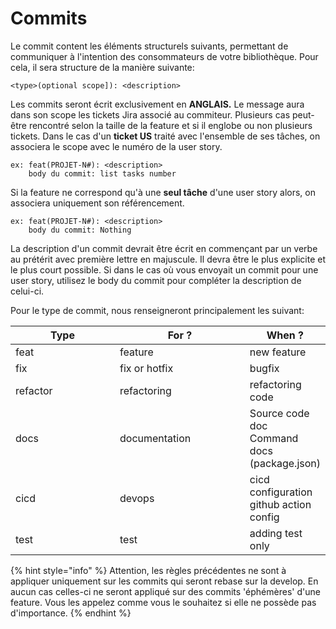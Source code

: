 # Commits

Le commit content les éléments structurels suivants, permettant de communiquer à l'intention des consommateurs de votre bibliothèque. Pour cela, il sera structure de la manière suivante:

```
<type>(optional scope]): <description>
```

Les commits seront écrit exclusivement en **ANGLAIS.** Le message aura dans son scope les tickets Jira associé au commiteur. Plusieurs cas peut-être rencontré selon la taille de la feature et si il englobe ou non plusieurs tickets. Dans le cas d'un **ticket US** traité avec l'ensemble de ses tâches, on associera le scope avec le numéro de la user story.&#x20;

```
ex: feat(PROJET-N#): <description>
    body du commit: list tasks number
```

Si la feature ne correspond qu'à une **seul tâche** d'une user story alors, on associera uniquement son référencement.

```
ex: feat(PROJET-N#): <description>
    body du commit: Nothing
```

La description d'un commit devrait être écrit en commençant par un verbe au prétérit avec première lettre en majuscule. Il devra être le plus explicite et le plus court possible. Si dans le cas où vous envoyait un commit pour une user story, utilisez le body du commit pour compléter la description de celui-ci.

&#x20;Pour le type de commit, nous renseigneront principalement les suivant:

<table><thead><tr><th width="157">Type</th><th width="197">For ?</th><th>When ?</th></tr></thead><tbody><tr><td>feat</td><td>feature</td><td>new feature</td></tr><tr><td>fix</td><td>fix or hotfix</td><td>bugfix</td></tr><tr><td>refactor</td><td>refactoring</td><td>refactoring code</td></tr><tr><td>docs</td><td>documentation</td><td>Source code doc<br>Command docs (package.json)</td></tr><tr><td>cicd</td><td>devops</td><td> cicd configuration<br>github action config</td></tr><tr><td>test</td><td>test</td><td>adding test only</td></tr></tbody></table>

{% hint style="info" %}
Attention, les règles précédentes ne sont à appliquer uniquement sur les commits qui seront rebase sur la develop. En aucun cas celles-ci ne seront appliqué sur des commits 'éphémères' d'une feature. Vous les appelez comme vous le souhaitez si elle ne possède pas d'importance.
{% endhint %}
